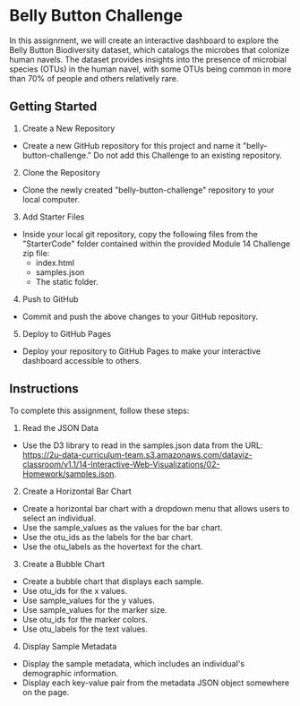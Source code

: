 # Belly Button Challenge
In this assignment, we will create an interactive dashboard to explore the Belly Button Biodiversity dataset, which catalogs the microbes that colonize human navels. The dataset provides insights into the presence of microbial species (OTUs) in the human navel, with some OTUs being common in more than 70% of people and others relatively rare.

## Getting Started
1. Create a New Repository

- Create a new GitHub repository for this project and name it "belly-button-challenge." Do not add this Challenge to an existing repository.

2. Clone the Repository

- Clone the newly created "belly-button-challenge" repository to your local computer.

3. Add Starter Files

- Inside your local git repository, copy the following files from the "StarterCode" folder contained within the provided Module 14 Challenge zip file:
  - index.html
  - samples.json
  - The static folder.

4. Push to GitHub

- Commit and push the above changes to your GitHub repository.

5. Deploy to GitHub Pages

- Deploy your repository to GitHub Pages to make your interactive dashboard accessible to others.

## Instructions
To complete this assignment, follow these steps:

1. Read the JSON Data

- Use the D3 library to read in the samples.json data from the URL: https://2u-data-curriculum-team.s3.amazonaws.com/dataviz-classroom/v1.1/14-Interactive-Web-Visualizations/02-Homework/samples.json.

2. Create a Horizontal Bar Chart

- Create a horizontal bar chart with a dropdown menu that allows users to select an individual.
- Use the sample_values as the values for the bar chart.
- Use the otu_ids as the labels for the bar chart.
- Use the otu_labels as the hovertext for the chart.

3. Create a Bubble Chart

- Create a bubble chart that displays each sample.
- Use otu_ids for the x values.
- Use sample_values for the y values.
- Use sample_values for the marker size.
- Use otu_ids for the marker colors.
- Use otu_labels for the text values.

4. Display Sample Metadata

- Display the sample metadata, which includes an individual's demographic information.
- Display each key-value pair from the metadata JSON object somewhere on the page.
